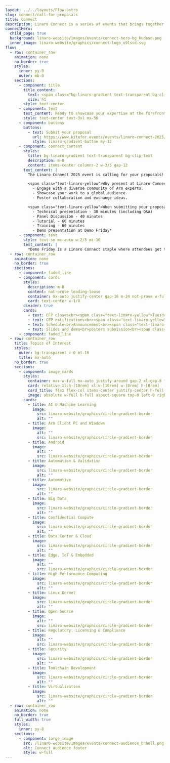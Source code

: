 ```yaml
---
layout: ../../layouts/Flow.astro
slug: connect/call-for-proposals
title: Connect
description: Linaro Connect is a series of events that brings together the Arm Ecosystem. This is the ONLY place where developers, maintainers of both hardware and software can collaborate and discuss common problems
connectHero:
  child_page: true
  background: linaro-website/images/events/connect-hero-bg_kudeso.png
  inner_image: linaro-website/graphics/connect-logo_u9lscd.svg
flow:
  - row: container_row
    animation: none
    no_border: true
    styles:
      inner: py-0
      outer: mb-0
    sections:
      - component: title
        title_content:
          text: <span class="bg-linaro-gradient text-transparent bg-clip-text h-auto">Call for Proposals</span>
          size: h1
        style: text-center
      - component: text
        text_content: Ready to showcase your expertise at the forefront of Arm technology?
        style: text-center text-3xl mx-56
      - component: buttons
        buttons:
          - text: Submit your proposal
            url: https://www.kitefor.events/events/linaro-connect-2025/call_for_papers/17
            style: linaro-gradient-button my-12
      - component: connect_content
        styles:
          title: bg-linaro-gradient text-transparent bg-clip-text
          description: m-8
          content: items-center columns-2 w-3/5 gap-12
        text_content: |
          The Linaro Connect 2025 event is calling for your proposals! Share your insights, innovations, and experiences with a global audience of tech enthusiasts, developers, and industry leaders.

          <span class="text-linaro-yellow">Why present at Linaro Connect?</span>
            - Engage with a diverse community of Arm experts.
            - Showcase your work to a global audience.
            - Foster collaboration and exchange ideas.

          <span class="text-linaro-yellow">When submitting your proposal, you have the following options to choose from:</span>
            - Technical presentation - 30 minutes (including Q&A)
            - Panel Discussion - 40 minutes 
            - Tutorial - 60 minutes
            - Training - 60 minutes 
            - Demo presentation at Demo Friday*
      - component: text
        style: text-sm mx-auto w-2/5 mt-16
        text_content: |
          *Demo Friday is a Linaro Connect staple where attendees get to see a wide range of innovative Arm-based demos over lunch on the last day of the event. To submit your demo, select “Demo” in the “Session Type” section. Demos are allocated a table of size 1.8m wide by 0.5m deep. Please fill in this form to request equipment such as monitors.
  - row: container_row
    animation: none
    no_border: true
    sections:
      - component: faded_line
      - component: cards
        styles:
          description: m-8
          content: not-prose leading-loose
          container: mx-auto justify-center gap-16 m-24 not-prose w-full
          card: text-center w-1/8
        divider: true
        cards:
          - text: CFP closes<br><span class="text-linaro-yellow">Tuesday<br>13 February 2025</span>
          - text: CFP notifications<br><span class="text-linaro-yellow">Wednesday<br>5 March 2025</span>
          - text: Schedule<br>Announcement<br><span class="text-linaro-yellow">Tuesday<br>12 March 2025</span>
          - text: Slides and demo<br>posters submission<br><span class="text-linaro-yellow">Tuesday<br>29 April 2025</span>
      - component: faded_line
  - row: container_row
    title: Topics of Interest
    styles:
      outer: bg-transparent z-0 mt-16
      title: mx-auto
    no_border: true
    sections:
      - component: image_cards
        styles:
          container: max-w-full mx-auto justify-around gap-2 xl:gap-8 flex flex-wrap
          card: relative xl:h-[10rem] xl:w-[10rem] w-[8rem] h-[8rem]
          card_title: flex flex-col items-center justify-center h-full text-center max-w-full px-8 text-md xl:text-lg py-0 m-0
          image: absolute w-full h-full aspect-square top-0 left-0 right-0 bottom-0 mx-auto my-auto
        cards:
          - title: AI & Machine Learning
            image:
              src: linaro-website/graphics/circle-gradient-border
              alt: ""
          - title: Arm Client PC and Windows
            image:
              alt: ""
              src: linaro-website/graphics/circle-gradient-border
          - title: Android
            image:
              alt: ""
              src: linaro-website/graphics/circle-gradient-border
          - title: Automation & Validation
            image:
              src: linaro-website/graphics/circle-gradient-border
              alt: ""
          - title: Automotive
            image:
              src: linaro-website/graphics/circle-gradient-border
              alt: ""
          - title: Big Data
            image:
              src: linaro-website/graphics/circle-gradient-border
              alt: ""
          - title: Confidential Compute
            image:
              src: linaro-website/graphics/circle-gradient-border
              alt: ""
          - title: Data Center & Cloud
            image:
              src: linaro-website/graphics/circle-gradient-border
              alt: ""
          - title: Edge, IoT & Embedded
            image:
              alt: ""
              src: linaro-website/graphics/circle-gradient-border
          - title: High Performance Computing
            image:
              src: linaro-website/graphics/circle-gradient-border
              alt: ""
          - title: Linux Kernel
            image:
              src: linaro-website/graphics/circle-gradient-border
              alt: ""
          - title: Open Source
            image:
              alt: ""
              src: linaro-website/graphics/circle-gradient-border
          - title: Regulatory, Licensing & Compliance
            image:
              alt: ""
              src: linaro-website/graphics/circle-gradient-border
          - title: Security
            image:
              src: linaro-website/graphics/circle-gradient-border
              alt: ""
          - title: Toolchain Development
            image:
              src: linaro-website/graphics/circle-gradient-border
              alt: ""
          - title: Virtualization
            image:
              src: linaro-website/graphics/circle-gradient-border
              alt: ""
  - row: container_row
    animation: none
    no_border: true
    full_width: true
    styles:
      inner: py-8
    sections:
      - component: large_image
        src: /linaro-website/images/events/connect-audience_bnhnll.png
        alt: Connect audience footer
        style: w-full
---
```

